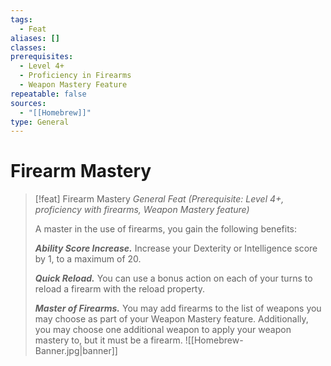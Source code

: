 ```yaml
---
tags:
  - Feat
aliases: []
classes: 
prerequisites:
  - Level 4+
  - Proficiency in Firearms
  - Weapon Mastery Feature
repeatable: false
sources:
  - "[[Homebrew]]"
type: General
---
```


# Firearm Mastery

>[!feat] Firearm Mastery
>_General Feat (Prerequisite: Level 4+, proficiency with firearms, Weapon Mastery feature)_
>
>A master in the use of firearms, you gain the following benefits:
>
>**_Ability Score Increase._** Increase your Dexterity or Intelligence score by 1, to a maximum of 20.
>
>**_Quick Reload._** You can use a bonus action on each of your turns to reload a firearm with the reload property.
>
>**_Master of Firearms._** You may add firearms to the list of weapons you may choose as part of your Weapon Mastery feature. Additionally, you may choose one additional weapon to apply your weapon mastery to, but it must be a firearm.
![[Homebrew-Banner.jpg|banner]]
